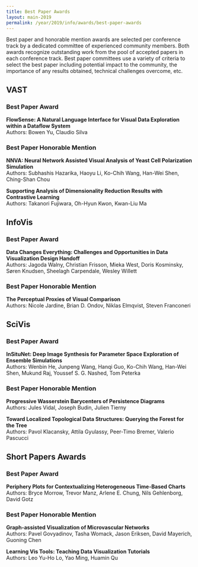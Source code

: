 ```yaml
---
title: Best Paper Awards
layout: main-2019
permalink: /year/2019/info/awards/best-paper-awards
---
```

Best paper and honorable mention awards are selected per conference track by a dedicated committee of experienced community members. 
Both awards recognize outstanding work from the pool of accepted papers in each conference track. Best paper committees use a variety of criteria to select the best paper including potential impact to the community, 
the importance of any results obtained, technical challenges overcome, etc. 

## VAST

### Best Paper Award

**FlowSense: A Natural Language Interface for Visual Data Exploration within a Dataflow System**
<br/>
Authors: Bowen Yu, Claudio Silva

### Best Paper Honorable Mention

**NNVA: Neural Network Assisted Visual Analysis of Yeast Cell Polarization Simulation**
<br/>
Authors: Subhashis Hazarika, Haoyu Li, Ko-Chih Wang, Han-Wei Shen, Ching-Shan Chou

**Supporting Analysis of Dimensionality Reduction Results with Contrastive Learning**
<br/>
Authors: Takanori Fujiwara, Oh-Hyun Kwon, Kwan-Liu Ma

## InfoVis

### Best Paper Award

**Data Changes Everything: Challenges and Opportunities in Data Visualization Design Handoff**
<br/>
Authors: Jagoda Walny, Christian Frisson, Mieka West, Doris Kosminsky, Søren Knudsen, Sheelagh Carpendale, Wesley Willett

### Best Paper Honorable Mention

**The Perceptual Proxies of Visual Comparison**
<br/>
Authors: Nicole Jardine, Brian D. Ondov, Niklas Elmqvist, Steven Franconeri

## SciVis

### Best Paper Award

**InSituNet: Deep Image Synthesis for Parameter Space Exploration of Ensemble Simulations**
<br/>
Authors: Wenbin He, Junpeng Wang, Hanqi Guo, Ko-Chih Wang, Han-Wei Shen, Mukund Raj, Youssef S. G. Nashed, Tom Peterka

### Best Paper Honorable Mention

**Progressive Wasserstein Barycenters of Persistence Diagrams**
<br/>
Authors: Jules Vidal, Joseph Budin, Julien Tierny

**Toward Localized Topological Data Structures: Querying the Forest for the Tree**
<br/>
Authors: Pavol Klacansky, Attila Gyulassy, Peer-Timo Bremer, Valerio Pascucci



## Short Papers Awards

### Best Paper Award

**Periphery Plots for Contextualizing Heterogeneous Time-Based Charts**
<br/>
Authors: Bryce Morrow, Trevor Manz, Arlene E. Chung, Nils Gehlenborg, David Gotz



### Best Paper Honorable Mention

**Graph-assisted Visualization of Microvascular Networks**
<br/>
Authors: Pavel Govyadinov, Tasha Womack, Jason Eriksen, David Mayerich, Guoning Chen

**Learning Vis Tools: Teaching Data Visualization Tutorials**
<br/>
Authors: Leo Yu-Ho Lo, Yao Ming, Huamin Qu
